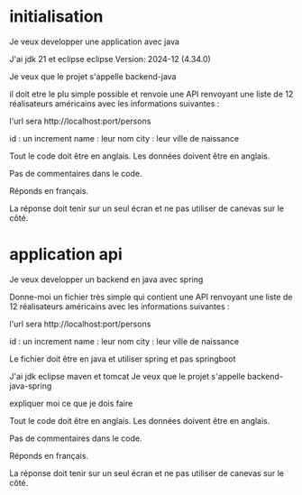 # initialisation


Je veux developper une application avec java

J'ai jdk 21 et eclipse 
eclipse     Version: 2024-12 (4.34.0)


Je veux que le projet s'appelle backend-java

il doit etre le plu simple possible et renvoie une API renvoyant une liste de 12 réalisateurs américains avec les informations suivantes :

l'url sera 
http://localhost:port/persons

id : un increment
name : leur nom
city : leur ville de naissance


Tout le code doit être en anglais.
Les données doivent être en anglais.

Pas de commentaires dans le code.

Réponds en français.

La réponse doit tenir sur un seul écran et ne pas utiliser de canevas sur le côté.




# application api



Je veux developper un backend en java avec spring


Donne-moi un fichier très simple qui contient une API renvoyant une liste de 12 réalisateurs américains avec les informations suivantes :

l'url sera 
http://localhost:port/persons

id : un increment
name : leur nom
city : leur ville de naissance

Le fichier doit être en java et utiliser spring et pas springboot

J'ai jdk eclipse maven et tomcat
Je veux que le projet s'appelle backend-java-spring


expliquer moi ce que je dois faire

Tout le code doit être en anglais.
Les données doivent être en anglais.

Pas de commentaires dans le code.

Réponds en français.

La réponse doit tenir sur un seul écran et ne pas utiliser de canevas sur le côté.

